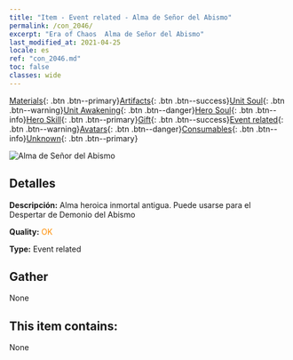 ```yaml
---
title: "Item - Event related - Alma de Señor del Abismo"
permalink: /con_2046/
excerpt: "Era of Chaos  Alma de Señor del Abismo"
last_modified_at: 2021-04-25
locale: es
ref: "con_2046.md"
toc: false
classes: wide
---
```

 [Materials](/ItemsES/){: .btn .btn--primary}[Artifacts](/ItemsES/Artifacts/){: .btn .btn--success}[Unit Soul](/ItemsES/UnitSoul/){: .btn .btn--warning}[Unit Awakening](/ItemsES/UnitAwakening/){: .btn .btn--danger}[Hero Soul](/ItemsES/HeroSoul/){: .btn .btn--info}[Hero Skill](/ItemsES/HeroSkill/){: .btn .btn--primary}[Gift](/ItemsES/Gift/){: .btn .btn--success}[Event related](/ItemsES/Events/){: .btn .btn--warning}[Avatars](/ItemsES/Avatars/){: .btn .btn--danger}[Consumables](/ItemsES/Consumables/){: .btn .btn--info}[Unknown](/ItemsES/Unknown/){: .btn .btn--primary}

 ![Alma de Señor del Abismo](/images/t/juexing_505.png)

## Detalles
 **Descripción:** Alma heroica inmortal antigua. Puede usarse para el Despertar de Demonio del Abismo

 **Quality:** <span style="color: #FF8C00">OK</span>

 **Type:** Event related

## Gather

  None

## This item contains:

  None

